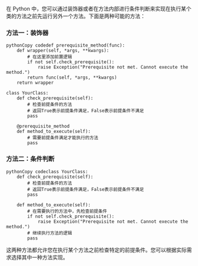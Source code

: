 在 Python 中，您可以通过装饰器或者在方法内部进行条件判断来实现在执行某个类的方法之前先运行另外一个方法。下面是两种可能的方法：

### 方法一：装饰器

```
pythonCopy codedef prerequisite_method(func):
    def wrapper(self, *args, **kwargs):
        # 在这里添加前置逻辑
        if not self.check_prerequisite():
            raise Exception("Prerequisite not met. Cannot execute the method.")
        return func(self, *args, **kwargs)
    return wrapper

class YourClass:
    def check_prerequisite(self):
        # 检查前提条件的方法
        # 返回True表示前提条件满足，False表示前提条件不满足
        pass

    @prerequisite_method
    def method_to_execute(self):
        # 需要前提条件满足才能执行的方法
        pass
```

### 方法二：条件判断

```
pythonCopy codeclass YourClass:
    def check_prerequisite(self):
        # 检查前提条件的方法
        # 返回True表示前提条件满足，False表示前提条件不满足
        pass

    def method_to_execute(self):
        # 在需要执行的方法中，先检查前提条件
        if not self.check_prerequisite():
            raise Exception("Prerequisite not met. Cannot execute the method.")
        # 继续执行方法的逻辑
        pass
```

这两种方法都允许您在执行某个方法之前检查特定的前提条件。您可以根据实际需求选择其中一种方法实现。